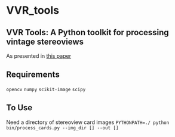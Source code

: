 # VVR_tools

## VVR Tools: A Python toolkit for processing vintage stereoviews
As presented in [this paper](https://dl.acm.org/citation.cfm?id=2945103)

## Requirements
`opencv`
`numpy`
`scikit-image`
`scipy`

## To Use
Need a directory of stereoview card images
`PYTHONPATH=./ python bin/process_cards.py --img_dir [] --out []`
